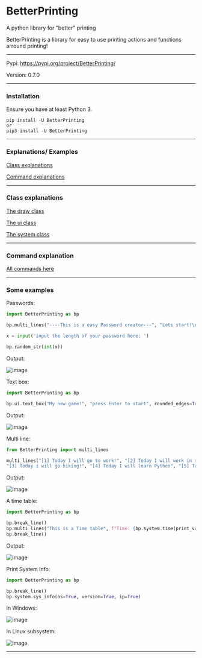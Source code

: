 # BetterPrinting
A python library for "better" printing 

BetterPrinting is a library for easy to use printing actions and functions arround printing!

<hr>

Pypi: https://pypi.org/project/BetterPrinting/

Version: 0.7.0

<hr>

### Installation

Ensure you have at least Python 3.

 ```
 pip install -U BetterPrinting
 or
 pip3 install -U BetterPrinting
 ```
 
<hr>

### Explanations/ Examples

<a href='https://github.com/Butter-mit-Brot/BetterPrinting#class-explanations'>Class explanations</a>

<a href='https://github.com/Butter-mit-Brot/BetterPrinting#command-explanation'>Command explanations</a>

<hr>

### Class explanations

<a href='https://github.com/Butter-mit-Brot/BetterPrinting/blob/main/docs/draw.md'>The draw class</a>

<a href='https://github.com/Butter-mit-Brot/BetterPrinting/blob/main/docs/ui.md#the-ui-class'>The ui class</a>

<a href='https://github.com/Butter-mit-Brot/BetterPrinting/blob/main/docs/system.md#the-system-class'>The system class</a>

<hr>

### Command explanation

<a href="https://github.com/Butter-mit-Brot/BetterPrinting/blob/main/Commands.md">All commands here</a>

<hr>

 ### Some examples
 
 Passwords:
 
 ```Python
 import BetterPrinting as bp

bp.multi_lines("----This is a easy Password creator---", "Lets start!\n")

x = input('input the length of your password here: ')

bp.random_str(int(x)) 
 ```

Output:

![image](https://user-images.githubusercontent.com/83476809/121803530-69363480-cc42-11eb-9252-696a14bfc9d4.png)

Text box:

```Python
import BetterPrinting as bp

bp.ui.text_box("My new game!", "press Enter to start", rounded_edges=True)
```

Output:

![image](https://user-images.githubusercontent.com/83476809/194708511-68a8bb8c-813b-40de-b212-795e59f0ebb2.png)

Multi line:

```Python
from BetterPrinting import multi_lines

multi_lines("[1] Today I will go to work!", "[2] Today I will work in my garden",
"[3] Today i will go hiking!", "[4] Today I will learn Python", "[5] Today I wíll just relax")
```

Output:

![image](https://user-images.githubusercontent.com/83476809/122222011-22e70c80-ceb2-11eb-94a2-89449fcb1dea.png)

A time table:

```Python
import BetterPrinting as bp

bp.break_line()
bp.multi_lines("This is a Time table", f"Time: {bp.system.time(print_val=False)}", f"Date: {bp.system.date(print_val=False)}")
bp.break_line()
```

Output:

![image](https://user-images.githubusercontent.com/83476809/142874565-ee0cc0a8-f3f7-4d43-b6eb-368f80ebc14c.png)

Print System info:

```Python
import BetterPrinting as bp

bp.break_line()
bp.system.sys_info(os=True, version=True, ip=True)
```

In Windows:

![image](https://user-images.githubusercontent.com/83476809/142875907-cb98ec6a-2caa-4796-91af-e5c81a23f4ac.png)

In Linux subsystem:

![image](https://user-images.githubusercontent.com/83476809/142876040-ca3a1666-3910-4db9-8131-c478fbcb531d.png)

<hr>
